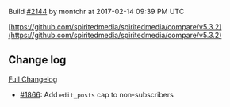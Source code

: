 Build [#2144](https://circleci.com/gh/spiritedmedia/spiritedmedia/2144) by montchr at 2017-02-14 09:39 PM UTC

[https://github.com/spiritedmedia/spiritedmedia/compare/v5.3.2](https://github.com/spiritedmedia/spiritedmedia/compare/v5.3.2)
## Change log
[Full Changelog](https://github.com/spiritedmedia/spiritedmedia/compare/v5.3.1...v5.3.2)

 - [#1866](https://github.com/spiritedmedia/spiritedmedia/pull/1866): Add `edit_posts` cap to non-subscribers
